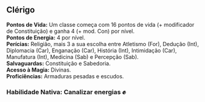 ## Clérigo <a id="clerigo"></a>

**Pontos de Vida:** Um classe começa com 16 pontos de vida (+ modificador de Constituição) e ganha 4 (+ mod. Con) por nível.</br>
**Pontos de Energia:** 4 por nível.</br>
**Perícias:** Religião, mais 3 a sua escolha entre Atletismo (For), Dedução (Int), Diplomacia (Car), Enganação (Car), História (Int), Intimidação (Car), Manufatura (Int), Medicina (Sab) e Percepção (Sab).</br>
**Salvaguardas:** Constituição e Sabedoria.</br>
**Acesso à Magia:** Divinas.</br>
**Proficiências:** Armaduras pesadas e escudos.</br>

### Habilidade Nativa: Canalizar energias ✊